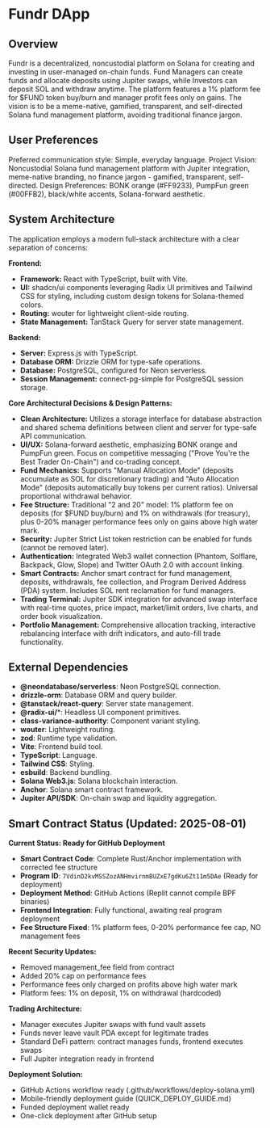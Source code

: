 # Fundr DApp

## Overview

Fundr is a decentralized, noncustodial platform on Solana for creating and investing in user-managed on-chain funds. Fund Managers can create funds and allocate deposits using Jupiter swaps, while Investors can deposit SOL and withdraw anytime. The platform features a 1% platform fee for $FUND token buy/burn and manager profit fees only on gains. The vision is to be a meme-native, gamified, transparent, and self-directed Solana fund management platform, avoiding traditional finance jargon.

## User Preferences

Preferred communication style: Simple, everyday language.
Project Vision: Noncustodial Solana fund management platform with Jupiter integration, meme-native branding, no finance jargon - gamified, transparent, self-directed.
Design Preferences: BONK orange (#FF9233), PumpFun green (#00FFB2), black/white accents, Solana-forward aesthetic.

## System Architecture

The application employs a modern full-stack architecture with a clear separation of concerns:

**Frontend:**
- **Framework:** React with TypeScript, built with Vite.
- **UI:** shadcn/ui components leveraging Radix UI primitives and Tailwind CSS for styling, including custom design tokens for Solana-themed colors.
- **Routing:** wouter for lightweight client-side routing.
- **State Management:** TanStack Query for server state management.

**Backend:**
- **Server:** Express.js with TypeScript.
- **Database ORM:** Drizzle ORM for type-safe operations.
- **Database:** PostgreSQL, configured for Neon serverless.
- **Session Management:** connect-pg-simple for PostgreSQL session storage.

**Core Architectural Decisions & Design Patterns:**
- **Clean Architecture:** Utilizes a storage interface for database abstraction and shared schema definitions between client and server for type-safe API communication.
- **UI/UX:** Solana-forward aesthetic, emphasizing BONK orange and PumpFun green. Focus on competitive messaging ("Prove You're the Best Trader On-Chain") and co-trading concept.
- **Fund Mechanics:** Supports "Manual Allocation Mode" (deposits accumulate as SOL for discretionary trading) and "Auto Allocation Mode" (deposits automatically buy tokens per current ratios). Universal proportional withdrawal behavior.
- **Fee Structure:** Traditional "2 and 20" model: 1% platform fee on deposits (for $FUND buy/burn) and 1% on withdrawals (for treasury), plus 0-20% manager performance fees only on gains above high water mark.
- **Security:** Jupiter Strict List token restriction can be enabled for funds (cannot be removed later).
- **Authentication:** Integrated Web3 wallet connection (Phantom, Solflare, Backpack, Glow, Slope) and Twitter OAuth 2.0 with account linking.
- **Smart Contracts:** Anchor smart contract for fund management, deposits, withdrawals, fee collection, and Program Derived Address (PDA) system. Includes SOL rent reclamation for fund managers.
- **Trading Terminal:** Jupiter SDK integration for advanced swap interface with real-time quotes, price impact, market/limit orders, live charts, and order book visualization.
- **Portfolio Management:** Comprehensive allocation tracking, interactive rebalancing interface with drift indicators, and auto-fill trade functionality.

## External Dependencies

- **@neondatabase/serverless**: Neon PostgreSQL connection.
- **drizzle-orm**: Database ORM and query builder.
- **@tanstack/react-query**: Server state management.
- **@radix-ui/***: Headless UI component primitives.
- **class-variance-authority**: Component variant styling.
- **wouter**: Lightweight routing.
- **zod**: Runtime type validation.
- **Vite**: Frontend build tool.
- **TypeScript**: Language.
- **Tailwind CSS**: Styling.
- **esbuild**: Backend bundling.
- **Solana Web3.js**: Solana blockchain interaction.
- **Anchor**: Solana smart contract framework.
- **Jupiter API/SDK**: On-chain swap and liquidity aggregation.

## Smart Contract Status (Updated: 2025-08-01)

**Current Status: Ready for GitHub Deployment**

- **Smart Contract Code**: Complete Rust/Anchor implementation with corrected fee structure
- **Program ID**: `7VdinD2kvMSSZozANHmvirnmBUZxE7gdKu6Zt11m5DAe` (Ready for deployment)
- **Deployment Method**: GitHub Actions (Replit cannot compile BPF binaries)
- **Frontend Integration**: Fully functional, awaiting real program deployment
- **Fee Structure Fixed**: 1% platform fees, 0-20% performance fee cap, NO management fees

**Recent Security Updates:**
- Removed management_fee field from contract
- Added 20% cap on performance fees
- Performance fees only charged on profits above high water mark
- Platform fees: 1% on deposit, 1% on withdrawal (hardcoded)

**Trading Architecture:**
- Manager executes Jupiter swaps with fund vault assets
- Funds never leave vault PDA except for legitimate trades
- Standard DeFi pattern: contract manages funds, frontend executes swaps
- Full Jupiter integration ready in frontend

**Deployment Solution:**
- GitHub Actions workflow ready (.github/workflows/deploy-solana.yml)
- Mobile-friendly deployment guide (QUICK_DEPLOY_GUIDE.md)
- Funded deployment wallet ready
- One-click deployment after GitHub setup